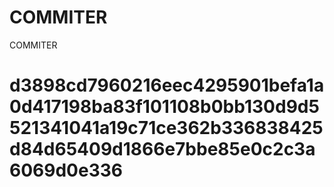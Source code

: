 # COMMITER
COMMITER






# d3898cd7960216eec4295901befa1a0d417198ba83f101108b0bb130d9d5521341041a19c71ce362b336838425d84d65409d1866e7bbe85e0c2c3a6069d0e336

